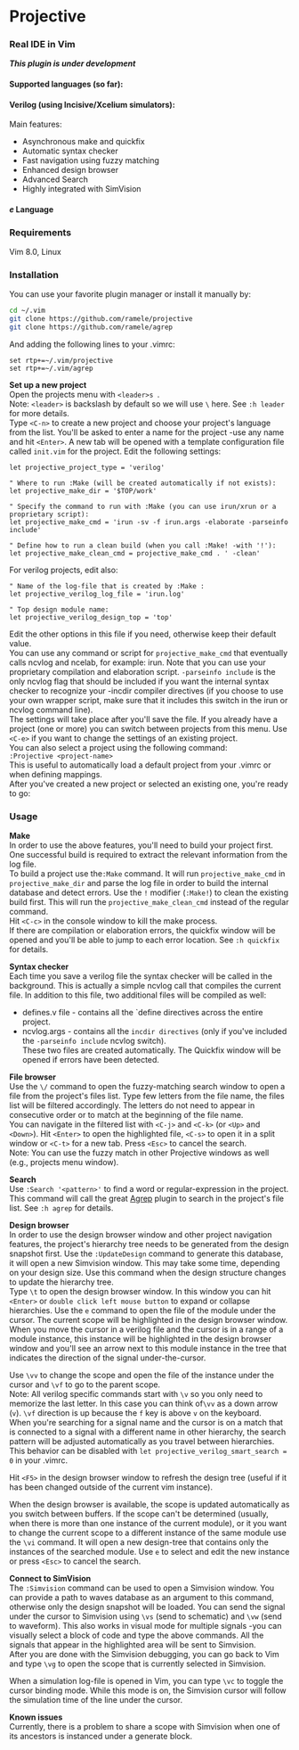 # Projective
### Real IDE in Vim

_**This plugin is under development**_

#### Supported languages (so far):

#### Verilog (using Incisive/Xcelium simulators):
Main features:
* Asynchronous make and quickfix
* Automatic syntax checker
* Fast navigation using fuzzy matching
* Enhanced design browser
* Advanced Search
* Highly integrated with SimVision
#### _e_ Language

### Requirements
Vim 8.0, Linux

### Installation
You can use your favorite plugin manager or install it manually by:
```sh
cd ~/.vim
git clone https://github.com/ramele/projective
git clone https://github.com/ramele/agrep
```
And adding the following lines to your .vimrc:
```viml
set rtp+=~/.vim/projective
set rtp+=~/.vim/agrep
```

**Set up a new project**  
Open the projects menu with `<leader>s `.  
Note: `<leader>` is backslash by default so we will use `\` here. See `:h leader` for more details.  
Type `<C-n>` to create a new project and choose your project's language from the list. You'll be asked to enter a name for the project -use any name and hit `<Enter>`. A new tab will be opened with a template configuration file called `init.vim` for the project. Edit the following settings:
```viml
let projective_project_type = 'verilog'

" Where to run :Make (will be created automatically if not exists):
let projective_make_dir = '$TOP/work'

" Specify the command to run with :Make (you can use irun/xrun or a proprietary script):
let projective_make_cmd = 'irun -sv -f irun.args -elaborate -parseinfo include'

" Define how to run a clean build (when you call :Make! -with '!'):
let projective_make_clean_cmd = projective_make_cmd . ' -clean'
```
For verilog projects, edit also:
```viml
" Name of the log-file that is created by :Make :
let projective_verilog_log_file = 'irun.log'

" Top design module name:
let projective_verilog_design_top = 'top'
```
Edit the other options in this file if you need, otherwise keep their default value.  
You can use any command or script for `projective_make_cmd` that eventually calls ncvlog and ncelab, for example: irun. Note that you can use your proprietary compilation and elaboration script. `-parseinfo include` is the only ncvlog flag that should be included if you want the internal syntax checker to recognize your -incdir compiler directives (if you choose to use your own wrapper script, make sure that it includes this switch in the irun or ncvlog command line).  
The settings will take place after you'll save the file. If you already have a project (one or more) you can switch between projects from this menu. Use `<C-e>` if you want to change the settings of an existing project.  
You can also select a project using the following command:  
`:Projective <project-name>`  
This is useful to automatically load a default project from your .vimrc or when defining mappings.  
After you've created a new project or selected an existing one, you're ready to go:  

### Usage

**Make**  
In order to use the above features, you'll need to build your project first. One successful build is required to extract the relevant information from the log file.  
To build a project use the`:Make` command. It will run `projective_make_cmd` in `projective_make_dir` and parse the log file in order to build the internal database and detect errors. Use the `!` modifier (`:Make!`) to clean the existing build first. This will run the `projective_make_clean_cmd` instead of the regular command.  
Hit `<C-c>` in the console window to kill the make process.  
If there are compilation or elaboration errors, the quickfix window will be opened and you'll be able to jump to each error location. See `:h quickfix` for details.

**Syntax checker**  
Each time you save a verilog file the syntax checker will be called in the background. This is actually a simple ncvlog call that compiles the current file. In addition to this file, two additional files will be compiled as well:
* defines.v file - contains all the `define directives across the entire project.  
* ncvlog.args -  contains all the `incdir directives` (only if you've included the `-parseinfo include` ncvlog switch).  
These two files are created automatically. The Quickfix window will be opened if errors have been detected.

**File browser**  
Use the `\/` command to open the fuzzy-matching search window to open a file from the project's files list. Type few letters from the file name, the files list will be filtered accordingly. The letters do not need to appear in consecutive order or to match at the beginning of the file name.  
You can navigate in the filtered list with `<C-j>` and `<C-k>` (or `<Up>` and `<Down>`). Hit `<Enter>` to open the highlighted file, `<C-s>` to open it in a split window or `<C-t>` for a new tab. Press `<Esc>` to cancel the search.  
Note: You can use the fuzzy match in other Projective windows as well (e.g., projects menu window).

**Search**  
Use `:Search '<pattern>'` to find a word or regular-expression in the project. This command will call the great [Agrep](https://github.com/ramele/agrep) plugin to search in the project's file list. See `:h agrep` for details.  

**Design browser**  
In order to use the design browser window and other project navigation features, the project's hierarchy tree needs to be generated from the design snapshot first. Use the `:UpdateDesign` command to generate this database, it will open a new Simvision window. This may take some time, depending on your design size. Use this command when the design structure changes to update the hierarchy tree.  
Type `\t` to open the design browser window. In this window you can hit `<Enter>` or `double click left mouse button` to expand or collapse hierarchies. Use the `e` command to open the file of the module under the cursor. The current scope will be highlighted in the design browser window.  
When you move the cursor in a verilog file and the cursor is in a range of a module instance, this instance will be highlighted in the design browser window and you'll see an arrow next to this module instance in the tree that indicates the direction of the signal under-the-cursor.  

Use `\vv` to change the scope and open the file of the instance under the cursor and `\vf` to go to the parent scope.  
Note: All verilog specific commands start with `\v` so you only need to memorize the last letter. In this case you can think of`\vv` as a down arrow (`v`). `\vf` direction is up because the `f` key is above `v` on the keyboard.  
When you're searching for a signal name and the cursor is on a match that is connected to a signal with a different name in other hierarchy, the search pattern will be adjusted automatically as you travel between hierarchies. This behavior can be disabled with `let projective_verilog_smart_search = 0` in your .vimrc.  

Hit `<F5>` in the design browser window to refresh the design tree (useful if it has been changed outside of the current vim instance).  

When the design browser is available, the scope is updated automatically as you switch between buffers. If the scope can't be determined (usually, when there is more than one instance of the current module), or it you want to change the current scope to a different instance of the same module use the `\vi` command. It will open a new design-tree that contains only the instances of the searched module. Use `e` to select and edit the new instance or press `<Esc>` to cancel the search.  

**Connect to SimVision**  
The `:Simvision` command can be used to open a Simvision window. You can provide a path to waves database as an argument to this command, otherwise only the design snapshot will be loaded. You can send the signal under the cursor to Simvision using `\vs` (send to schematic) and `\vw` (send to waveform). This also works in visual mode for multiple signals -you can visually select a block of code and type the above commands. All the signals that appear in the highlighted area will be sent to Simvision.  
After you are done with the Simvision debugging, you can go back to Vim and type `\vg` to open the scope that is currently selected in Simvision.  

When a simulation log-file is opened in Vim, you can type `\vc` to toggle the cursor binding mode. While this mode is on, the Simvision cursor will follow the simulation time of the line under the cursor.  

**Known issues**  
Currently, there is a problem to share a scope with Simvision when one of its ancestors is instanced under a generate block.
